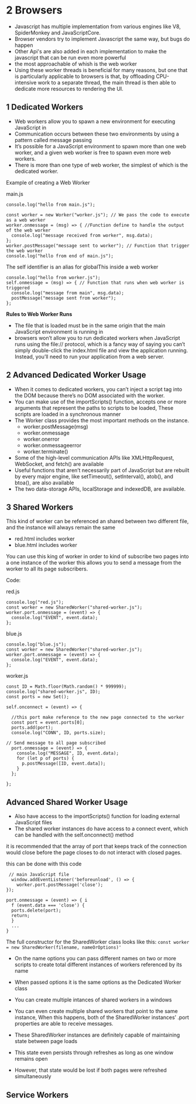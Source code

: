 # 2 Browsers

- Javascript has multiple implementation from various engines like V8, SpiderMonkey and JavaScriptCore.
- Browser vendors try to implement Javascript the same way, but bugs do happen
- Other Api's are also added in each implementation to make the javascript that can be run even more powerful
- the most approachable of whish is the web worker
- Using these worker threads is beneficial for many reasons, but one that is particularly applicable to browsers is that, by offloading CPU-intensive work to a separate thread, the main thread is then able to dedicate more resources to rendering the UI.

## 1 Dedicated Workers

- Web workers allow you to spawn a new environment for executing JavaScript in
- Communication occurs between these two environments by using a pattern called message passing
- It’s possible for a JavaScript environment to spawn more than one web worker, and a given web worker is free to spawn even more web workers.
- There is more than one type of web worker, the simplest of which is the dedicated worker.

Example of creating a Web Worker

main.js

```
console.log("hello from main.js");

const worker = new Worker("worker.js"); // We pass the code to execute as a web worker
worker.onmessage = (msg) => { //Function define to handle the output of the web worker
  console.log("message received from worker", msg.data);
};
worker.postMessage("message sent to worker"); // Function that trigger the web worker
console.log("hello from end of main.js");

```

The self identifier is an alias for globalThis inside a web worker

```
console.log("hello from worker.js");
self.onmessage = (msg) => { // Function that runs when web worker is triggered
  console.log("message from main", msg.data);
  postMessage("message sent from worker");
};

```

**Rules to Web Worker Runs**

- The file that is loaded must be in the same origin that the main JavaScript environment is running in
- browsers won’t allow you to run dedicated workers when JavaScript runs using the file:// protocol, which is a fancy way of saying you can’t simply double-click the index.html file and view the application running. Instead, you’ll need to run your application from a web server.

## 2 Advanced Dedicated Worker Usage

- When it comes to dedicated workers, you can’t inject a script tag into the DOM because there’s no DOM associated with the worker.
- You can make use of the importScripts() function, accepts one or more arguments that represent the paths to scripts to be loaded, These scripts are loaded in a synchronous manner
- The Worker class provides the most important methods on the instance.
  - worker.postMessage(msg)
  - worker.onmessage
  - worker.onerror
  - worker.onmessageerror
  - worker.terminate()
- Some of the high-level communication APIs like XMLHttpRequest, WebSocket, and fetch() are available
- Useful functions that aren’t necessarily part of JavaScript but are rebuilt by every major engine, like setTimeout(), setInterval(), atob(), and btoa(), are also available
- The two data-storage APIs, localStorage and indexedDB, are available.

## 3 Shared Workers

This kind of worker can be referenced an shared between two different file, and the instance will always remain the same

- red.html includes worker
- blue.html includes worker

You can use this king of worker in order to kind of subscribe two pages into a one instance of the worker this allows you to send a message from the worker to all its page subscribers.

Code:

red.js

```
console.log("red.js");
const worker = new SharedWorker("shared-worker.js");
worker.port.onmessage = (event) => {
  console.log("EVENT", event.data);
};

```

blue.js

```
console.log("blue.js");
const worker = new SharedWorker("shared-worker.js");
worker.port.onmessage = (event) => {
  console.log("EVENT", event.data);
};

```

worker.js

```
const ID = Math.floor(Math.random() * 999999);
console.log("shared-worker.js", ID);
const ports = new Set();

self.onconnect = (event) => {

  //this port make reference to the new page connected to the worker
  const port = event.ports[0];
  ports.add(port);
  console.log("CONN", ID, ports.size);

// Send message to all page subscribed
  port.onmessage = (event) => {
    console.log("MESSAGE", ID, event.data);
    for (let p of ports) {
      p.postMessage([ID, event.data]);
    }
  };

};

```

## Advanced Shared Worker Usage

- Also have access to the importScripts() function for loading external JavaScript files
- The shared worker instances do have access to a connect event, which can be handled with the self.onconnect() method

it is recommended that the array of port that keeps track of the connection would close before the page closes to do not interact with closed pages.

this can be done with this code

```
 // main JavaScript file
  window.addEventListener('beforeunload', () => {
    worker.port.postMessage('close');
});
```

```
port.onmessage = (event) => { i
  f (event.data === 'close') {
  ports.delete(port);
  return;
  }
  ...
}
```

The full constructor for the SharedWorker class looks like this:
`const worker = new SharedWorker(filename, nameOrOptions)'`

- On the name options you can pass different names on two or more scripts to create total different instances of workers referenced by its name
- When passed options it is the same options as the Dedicated Worker class

- You can create multiple intances of shared workers in a windows
- You can even create multiple shared workers that point to the same instance, When this happens, both of the SharedWorker instances’ .port properties are able to receive messages.
- These SharedWorker instances are definitely capable of maintaining state between page loads
- This state even persists through refreshes as long as one window remains open
- However, that state would be lost if both pages were refreshed simultaneously

## Service Workers
